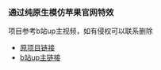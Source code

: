 ### 通过纯原生模仿苹果官网特效

项目参考b站up主视频，如有侵权可以联系删除

- [原项目链接](https://gitee.com/codingstartup/iphone-se-a13-animation)
- [b站up主链接](https://space.bilibili.com/451368848?spm_id_from=333.337.0.0
)